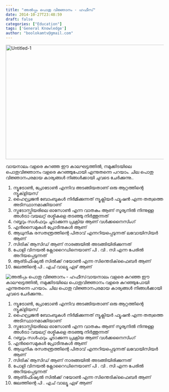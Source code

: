 ```yaml
---
title: "അല്‍പ്പം പൊതു വിജ്ഞാനം - ഹഫീസ്"
date: 2014-10-27T23:48:59
draft: false
categories: ["Education"]
tags: ['General Knowledge']
author: "boolokamtv@gmail.com"
---
```


<img class="aligncenter size-full wp-image-183249" src="https://cdn.boolokam.com/articles/2014/10/Untitled-1173.jpg" alt="Untitled-1" width="620" height="365" />

വായനാലം വളരെ കുറഞ്ഞ ഈ കാലഘട്ടത്തില്‍, നമുക്കിടയിലെ പൊതുവിജ്ഞാനം വളരെ കുറഞ്ഞുപോയി എന്നുതന്നെ പറയാം. ചില പൊതു വിജ്ഞാനപരമായ കാര്യങ്ങള്‍ നിങ്ങള്‍ക്കായി ചുവടെ ചേര്‍ക്കുന്നു..
<ol>
	<li>ന്യൂട്രോണ്‍, പ്രോടോണ്‍ എന്നിവ അടങ്ങിയതാണ് ഒരു ആറ്റത്തിന്റെ ന്യൂക്‌ളിയസ്</li>
	<li>ഹൈഡ്രജന്‍ ബോംബുകള്‍ നിര്‍മിക്കുന്നത് ന്യൂക്ലിയര്‍ ഫ്യൂഷന്‍ എന്ന തത്വത്തെ അടിസ്ഥാനമാക്കിയാണ്</li>
	<li>സ്ട്രടോസ്ഫിയരിലെ ഓസോണ്‍ എന്ന വാതകം ആണ് സൂര്യനില്‍ നിന്നുള്ള അള്‍ട്രാ വയലറ്റ് രശ്മികളെ തടഞ്ഞു നിര്‍ത്തുന്നത്</li>
	<li>റബ്ബറും സള്‍ഫറും ചൂടാക്കുന്ന പ്രക്രിയ ആണ് വള്‍ക്കനൈസിംഗ്</li>
	<li>എന്‍സൈമുകള്‍ പ്രോടീനുകള്‍ ആണ്</li>
	<li>ആധുനിക രസതന്ത്രത്തിന്റെ പിതാവ് എന്നറിയപ്പെടുന്നത് ലവോയിസിയര്‍ ആണ്</li>
	<li>സിട്രിക് ആസിഡ് ആണ് നാരങ്ങയില്‍ അടങ്ങിയിരിക്കുന്നത്</li>
	<li>പോളി വിനയല്‍ ക്ലോറൈഡിനെയാണ് പി . വി . സി എന്ന പേരില്‍ അറിയപ്പെടുന്നത്</li>
	<li>ആര്ടിഫിഷ്യല്‍ സില്‍ക്ക് റയോണ്‍ എന്ന സിന്തെടിക്‌ഫൈബര്‍ ആണ്</li>
	<li>ജലത്തിന്റെ പി . എച് വാല്യൂ ഏഴ് ആണ്</li>
</ol>


![അല്‍പ്പം പൊതു വിജ്ഞാനം - ഹഫീസ്](https://cdn.boolokam.com/articles/2014/10/Untitled-1173.jpg)വായനാലം വളരെ കുറഞ്ഞ ഈ കാലഘട്ടത്തില്‍, നമുക്കിടയിലെ പൊതുവിജ്ഞാനം വളരെ കുറഞ്ഞുപോയി എന്നുതന്നെ പറയാം. ചില പൊതു വിജ്ഞാനപരമായ കാര്യങ്ങള്‍ നിങ്ങള്‍ക്കായി ചുവടെ ചേര്‍ക്കുന്നു.. 

  1. ന്യൂട്രോണ്‍, പ്രോടോണ്‍ എന്നിവ അടങ്ങിയതാണ് ഒരു ആറ്റത്തിന്റെ ന്യൂക്‌ളിയസ്
  2. ഹൈഡ്രജന്‍ ബോംബുകള്‍ നിര്‍മിക്കുന്നത് ന്യൂക്ലിയര്‍ ഫ്യൂഷന്‍ എന്ന തത്വത്തെ അടിസ്ഥാനമാക്കിയാണ്
  3. സ്ട്രടോസ്ഫിയരിലെ ഓസോണ്‍ എന്ന വാതകം ആണ് സൂര്യനില്‍ നിന്നുള്ള അള്‍ട്രാ വയലറ്റ് രശ്മികളെ തടഞ്ഞു നിര്‍ത്തുന്നത്
  4. റബ്ബറും സള്‍ഫറും ചൂടാക്കുന്ന പ്രക്രിയ ആണ് വള്‍ക്കനൈസിംഗ്
  5. എന്‍സൈമുകള്‍ പ്രോടീനുകള്‍ ആണ്
  6. ആധുനിക രസതന്ത്രത്തിന്റെ പിതാവ് എന്നറിയപ്പെടുന്നത് ലവോയിസിയര്‍ ആണ്
  7. സിട്രിക് ആസിഡ് ആണ് നാരങ്ങയില്‍ അടങ്ങിയിരിക്കുന്നത്
  8. പോളി വിനയല്‍ ക്ലോറൈഡിനെയാണ് പി . വി . സി എന്ന പേരില്‍ അറിയപ്പെടുന്നത്
  9. ആര്ടിഫിഷ്യല്‍ സില്‍ക്ക് റയോണ്‍ എന്ന സിന്തെടിക്‌ഫൈബര്‍ ആണ്
  10. ജലത്തിന്റെ പി . എച് വാല്യൂ ഏഴ് ആണ്


